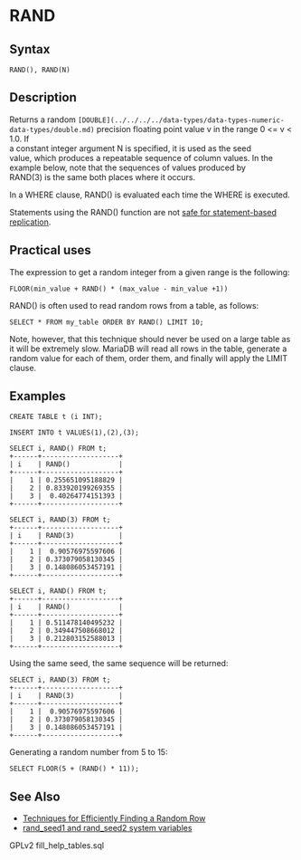 # RAND

## Syntax

```
RAND(), RAND(N)
```

## Description

Returns a random `[DOUBLE](../../../../data-types/data-types-numeric-data-types/double.md)` precision floating point value v in the range 0 <= v < 1.0. If\
a constant integer argument N is specified, it is used as the seed\
value, which produces a repeatable sequence of column values. In the example below, note that the sequences of values produced by\
RAND(3) is the same both places where it occurs.

In a WHERE clause, RAND() is evaluated each time the WHERE is executed.

Statements using the RAND() function are not [safe for statement-based replication](../../../ha-and-performance/standard-replication/unsafe-statements-for-statement-based-replication.md).

## Practical uses

The expression to get a random integer from a given range is the following:

```
FLOOR(min_value + RAND() * (max_value - min_value +1))
```

RAND() is often used to read random rows from a table, as follows:

```
SELECT * FROM my_table ORDER BY RAND() LIMIT 10;
```

Note, however, that this technique should never be used on a large table as it will be extremely slow. MariaDB will read all rows in the table, generate a random value for each of them, order them, and finally will apply the LIMIT clause.

## Examples

```
CREATE TABLE t (i INT);

INSERT INTO t VALUES(1),(2),(3);

SELECT i, RAND() FROM t;
+------+-------------------+
| i    | RAND()            |
+------+-------------------+
|    1 | 0.255651095188829 |
|    2 | 0.833920199269355 |
|    3 |  0.40264774151393 |
+------+-------------------+

SELECT i, RAND(3) FROM t;
+------+-------------------+
| i    | RAND(3)           |
+------+-------------------+
|    1 |  0.90576975597606 |
|    2 | 0.373079058130345 |
|    3 | 0.148086053457191 |
+------+-------------------+

SELECT i, RAND() FROM t;
+------+-------------------+
| i    | RAND()            |
+------+-------------------+
|    1 | 0.511478140495232 |
|    2 | 0.349447508668012 |
|    3 | 0.212803152588013 |
+------+-------------------+
```

Using the same seed, the same sequence will be returned:

```
SELECT i, RAND(3) FROM t;
+------+-------------------+
| i    | RAND(3)           |
+------+-------------------+
|    1 |  0.90576975597606 |
|    2 | 0.373079058130345 |
|    3 | 0.148086053457191 |
+------+-------------------+
```

Generating a random number from 5 to 15:

```
SELECT FLOOR(5 + (RAND() * 11));
```

## See Also

* [Techniques for Efficiently Finding a Random Row](../../../ha-and-performance/optimization-and-tuning/query-optimizations/data-sampling-techniques-for-efficiently-finding-a-random-row.md)
* [rand\_seed1 and rand\_seed2 system variables](../../../ha-and-performance/optimization-and-tuning/system-variables/server-system-variables.md#rand_seed1)

GPLv2 fill\_help\_tables.sql
